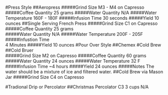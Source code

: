 #Press Style
##Aeropress
#####Grind Size
  M3 - M4 on Capresso
#####Coffee Quantity
  25 grams
#####Water Quantity
  N/A
#####Water Temperature
  160F - 180F
#####Infusion Time
  30 seconds
#####Yield
  10 ounces
##Single Serving French Press
#####Grind Size
  C1 on Capresso
#####Coffee Quantity
  25 grams	
#####Water Quantity
  N/A
#####Water Temperature
  200F - 205F	
#####Infustion Time  
  4 Minutes	
#####Yield
  10 ounces	
#Pour Over Style
##Chemex
#Cold Brew
##Cold Bruer	
#####Grind Size
  M2 on Capresso
#####Coffee Quantity
  60 grams
#####Water Quantity
  24 ounces	
#####Water Temperature
  32 F	
#####Infusion Time
  ~4 hours
#####Yield
  24 ounces	
#####Notes
  The water should be a mixture of ice and filtered water.
##Cold Brew via Mason Jar
#####Grind Size
  C4 on Capresso

#Tradional Drip or Percolator
##Christmas Percolator	C3	3 cups		N/A			
